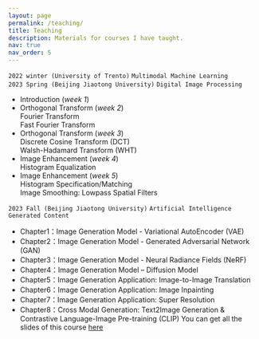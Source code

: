 ```yaml
---
layout: page
permalink: /teaching/
title: Teaching
description: Materials for courses I have taught. 
nav: true
nav_order: 5
---
```


`2022 winter (University of Trento)` `Multimodal Machine Learning` \
`2023 Spring (Beijing Jiaotong University)` `Digital Image Processing` 
- Introduction (_week 1_)
- Orthogonal Transform (_week 2_) \
Fourier Transform \
Fast Fourier Transform
- Orthogonal Transform (_week 3_)\
Discrete Cosine Transform (DCT) \
Walsh-Hadamard Transform (WHT)
- Image Enhancement (_week 4_)\
Histogram Equalization 
- Image Enhancement (_week 5_)\
Histogram Specification/Matching\
Image Smoothing: Lowpass Spatial Filters

`2023 Fall (Beijing Jiaotong University)` `Artificial Intelligence Generated Content`
- Chapter1：Image Generation Model - Variational AutoEncoder (VAE)
- Chapter2：Image Generation Model - Generated Adversarial Network (GAN)
- Chapter3：Image Generation Model - Neural Radiance Fields (NeRF)
- Chapter4：Image Generation Model – Diffusion Model
- Chapter5：Image Generation Application: Image-to-Image Translation
- Chapter6：Image Generation Application: Image Inpainting
- Chapter7：Image Generation Application: Super Resolution
- Chapter8：Cross Modal Generation: Text2Image Generation & Contrastive Language-Image Pre-training (CLIP)
You can get all the slides of this course <font color="AAAAAA"><a href="https://www.aliyundrive.com/s/W8QHGJ8HdBC">here</a> </font>
